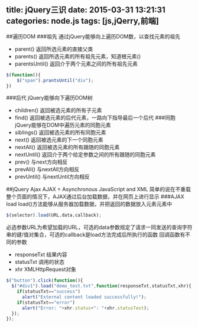 title: jQuery三识
date: 2015-03-31 13:21:31
categories: node.js
tags: [js,jQerry,前端]
---
<!--more-->
##遍历DOM
###祖先
通过jQuery能够向上遍历DOM数，以查找元素的祖先
- parent() 	返回所选元素的直接父类
- parents() 返回所选元素的所有祖先元素，知道根元素(<html>)
- parentsUntil() 返回介于两个元素之间的所有祖先元素
```js
$(function(){
	$("span").prantsUntil("div");
})
```
###后代
jQuery能够向下遍历DOM树
- children() 返回被选元素的所有子元素
- find() 返回被选元素的后代元素，一路向下指导最后一个后代
###同胞
jQuery能够在DOM中遍历元素的同胞元素
- siblings() 返回被选元素的所有同胞元素
- next() 返回被选元素的下一个同胞元素
- nextAll() 返回被选元素的所有跟随的同胞元素
- nextUntil() 返回介于两个给定参数之间的所有跟随的同胞元素
- prev() 与next方向相反
- prevAll() 与nextAll方向相反
- prevUntil() 与nextUntil方向相反

##jQuery Ajax
AJAX = Asynchronous JavaScript and XML
简单的说在不重载整个页面的情况下，AJAX通过后台加载数据，并在网页上进行显示
###AJAX load
load()方法能够从服务器加载数据，并把返回的数据放入元素元素中
```js
$(selector).load(URL,data,callback);
```
必选参数URL为希望加载的URL，可选的data参数规定了请求一同发送的查询字符串的键/值对集合，可选的callback是load方法完成后所执行的函数
回调函数有不同的参数
- responseTxt 结果内容
- statusTxt 调用的状态
- xhr XMLHttpRequest对象
```js
$("button").click(function(){
  $("#div1").load("demo_test.txt",function(responseTxt,statusTxt,xhr){
    if(statusTxt=="success")
      alert("External content loaded successfully!");
    if(statusTxt=="error")
      alert("Error: "+xhr.status+": "+xhr.statusText);
  });
});
```
